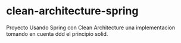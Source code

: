 # clean-architecture-spring
Proyecto Usando Spring con Clean Architecture una implementacion tomando en cuenta ddd el principio solid.
